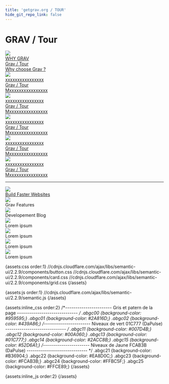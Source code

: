 ```yaml
---
title: 'getgrav.org / TOUR'
hide_git_repo_link: false
---
```


# GRAV / Tour

<div class="ui five stackable doubling cards">

<a class="ui card" href="#">
<div class="image"><img class="abgc00" src="/grav/user/pages/02.getgrav-org/04.tour/wa00-grav-default.png"></div><div class="content"><div class="header">WHY GRAV</div><div class="meta"><span class="category">Grav / Tour</span></div><div class="description">Why choose Grav&#160;?</div></div></a>

<a class="ui card" href="xxxxxxxxxxxxxxxx">
<div class="image"><img class="abgc00" src="xxxxxxxxxxxxxxxx"></div><div class="content"><div class="header">xxxxxxxxxxxxxxxx</div><div class="meta"><span class="category">Grav / Tour</span></div><div class="description">Mxxxxxxxxxxxxxxxx</div></div></a>

<a class="ui card" href="xxxxxxxxxxxxxxxx">
<div class="image"><img class="abgc00" src="xxxxxxxxxxxxxxxx"></div><div class="content"><div class="header">xxxxxxxxxxxxxxxx</div><div class="meta"><span class="category">Grav / Tour</span></div><div class="description">Mxxxxxxxxxxxxxxxx</div></div></a>

<a class="ui card" href="xxxxxxxxxxxxxxxx">
<div class="image"><img class="abgc00" src="xxxxxxxxxxxxxxxx"></div><div class="content"><div class="header">xxxxxxxxxxxxxxxx</div><div class="meta"><span class="category">Grav / Tour</span></div><div class="description">Mxxxxxxxxxxxxxxxx</div></div></a>

<a class="ui card" href="xxxxxxxxxxxxxxxx">
<div class="image"><img class="abgc00" src="xxxxxxxxxxxxxxxx"></div><div class="content"><div class="header">xxxxxxxxxxxxxxxx</div><div class="meta"><span class="category">Grav / Tour</span></div><div class="description">Mxxxxxxxxxxxxxxxx</div></div></a>

<a class="ui card" href="xxxxxxxxxxxxxxxx">
<div class="image"><img class="abgc00" src="xxxxxxxxxxxxxxxx"></div><div class="content"><div class="header">xxxxxxxxxxxxxxxx</div><div class="meta"><span class="category">Grav / Tour</span></div><div class="description">Mxxxxxxxxxxxxxxxx</div></div></a>

</div>

<hr>

<div class="ui three column grid stackable doubling">

  <div class="column">
    <div class="ui fluid card">
      <div class="image">
        <a href="/grav/getgrav-org/tour" target="_parent"><img src="/grav/user/pages/02.getgrav-org/04.tour/_01.png"></a>
      </div>
      <div class="content">
        <a class="header" href="/grav/getgrav-org">Build Faster Websites</a>
      </div>
    </div>
  </div>
  
  <div class="column">
    <div class="ui fluid card">
      <div class="image">
        <img src="http://lab.webentiel.com/grav/user/pages/02.getgrav-org/_02.png">
      </div>
      <div class="content">
        <a class="header">Grav Features</a>
      </div>
    </div>
  </div>
  
  <div class="column">
    <div class="ui fluid card">
      <div class="image">
        <img src="http://lab.webentiel.com/grav/user/pages/02.getgrav-org/_03.png">
      </div>
      <div class="content">
        <a class="header">Developement Blog</a>
      </div>
    </div>
  </div>
  
  <div class="column">
    <div class="ui fluid card">
      <div class="image">
        <img src="http://lab.webentiel.com/grav/user/pages/02.getgrav-org/_04.png">
      </div>
      <div class="content">
        <a class="header">Lorem ipsum</a>
      </div>
    </div>
  </div>
  
  <div class="column">
    <div class="ui fluid card">
      <div class="image">
        <img src="http://lab.webentiel.com/grav/user/pages/02.getgrav-org/_05.png">
      </div>
      <div class="content">
        <a class="header">Lorem ipsum</a>
      </div>
    </div>
  </div>
  
  <div class="column">
    <div class="ui fluid card">
      <div class="image">
        <img src="http://lab.webentiel.com/grav/user/pages/02.getgrav-org/_06.png">
      </div>
      <div class="content">
        <a class="header">Lorem ipsum</a>
      </div>
    </div>
  </div>
  
  <div class="column">
    <div class="ui fluid card">
      <div class="image">
        <img src="http://lab.webentiel.com/grav/user/pages/02.getgrav-org/_07.png">
      </div>
      <div class="content">
        <a class="header">Lorem ipsum</a>
      </div>
    </div>
  </div>
  
</div>



{assets:css order:1}
//cdnjs.cloudflare.com/ajax/libs/semantic-ui/2.2.9/components/button.css
//cdnjs.cloudflare.com/ajax/libs/semantic-ui/2.2.9/components/card.css
//cdnjs.cloudflare.com/ajax/libs/semantic-ui/2.2.9/components/grid.css
{/assets}  
    
{assets:js order:1}
//cdnjs.cloudflare.com/ajax/libs/semantic-ui/2.2.9/semantic.js
{/assets}

{assets:inline_css order:2}
 /*----------------------- Gris et patern de la page ------------------------------ */
.abgc00 {background-color: #959595;}
.abgc01 {background-color: #2A816D;}
.abgc02 {background-color: #439A86;}
 /*----------------------- Niveaux de vert 01C777 (DaPulse) ------------------------------ */
.abgc11 {background-color: #007D4B;}
.abgc12 {background-color: #00A060;}
.abgc13 {background-color: #01C777;}
.abgc14 {background-color: #2ACC8B;}
.abgc15 {background-color: #52D6A1;}
 /*----------------------- Niveaux de Jaune FCAB3B (DaPulse) ------------------------------ */
.abgc21 {background-color: #B36904;}
.abgc22 {background-color: #EA8D0C;}
.abgc23 {background-color: #FCAB3B;}
.abgc24 {background-color: #FFBC5F;}
.abgc25 {background-color: #FFCE89;}
{/assets}

{assets:inline_js order:2}
{/assets}


